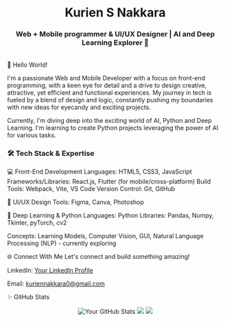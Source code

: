 <div align="center"><h1> Kurien S Nakkara </h1>
  <h3>Web + Mobile programmer & UI/UX Designer | AI and Deep Learning Explorer 🚀</h3></div>
<div align="center">
</div>
 <br>
👋 Hello World!

I'm a passionate Web and Mobile Developer with a focus on front-end programming, with a keen eye for detail and a drive to design creative, attractive, yet efficient and functional  experiences. My journey in tech is fueled by a blend of design and logic, constantly pushing my boundaries with new ideas for eyecandy and exciting projects.

Currently, I'm diving deep into the exciting world of AI, Python and Deep Learning. I'm learning to create Python projects leveraging the power of AI for various tasks.

<h3>🛠️ Tech Stack & Expertise</h3>

💻 Front-End Development
Languages: HTML5, CSS3, JavaScript
Frameworks/Libraries: React.js, Flutter (for mobile/cross-platform)
Build Tools: Webpack, Vite, VS Code
Version Control: Git, GitHub

🎨 UI/UX Design
Tools: Figma, Canva, Photoshop

🧠 Deep Learning & Python
Languages: Python
Libraries: Pandas, Numpy, Tkinter, pyTorch, cv2

Concepts: Learning Models, Computer Vision, GUI, Natural Language Processing (NLP) - currently exploring

🌐 Connect With Me
Let's connect and build something amazing!

LinkedIn: [Your LinkedIn Profile](https://www.linkedin.com/in/kurien-nakkara/)

Email: kuriennakkara0@gmail.com

✨ GitHub Stats
<div align="center">
<img src="https://github-readme-stats.vercel.app/api?username=falood4&theme=vue-dark&show_icons=true&hide_border=true&count_private=true" alt="Your GitHub Stats" />
<img src="https://github-readme-streak-stats.herokuapp.com/?user=falood4&theme=vue-dark&hide_border=true" />
<img src="https://github-readme-stats.vercel.app/api/top-langs/?username=falood4&theme=vue-dark&show_icons=true&hide_border=true&layout=compact" />
</div>

